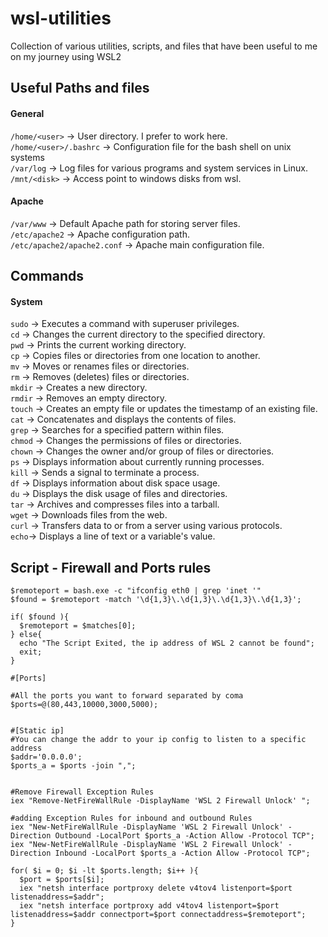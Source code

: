 # wsl-utilities
Collection of various utilities, scripts, and files that have been useful to me on my journey using WSL2

## Useful Paths and files

#### General
`/home/<user>` -> User directory. I prefer to work here. <br>
`/home/<user>/.bashrc`  ->  Configuration file for the bash shell on unix systems <br>
`/var/log` -> Log files for various programs and system services in Linux. <br>
`/mnt/<disk>` -> Access point to windows disks from wsl. <br>


#### Apache
`/var/www` -> Default Apache path for storing server files. <br>
`/etc/apache2` -> Apache configuration path. <br>
`/etc/apache2/apache2.conf` -> Apache main configuration file. <br>


## Commands

#### System
`sudo` -> Executes a command with superuser privileges. <br>
`cd` -> Changes the current directory to the specified directory.<br>
`pwd` -> Prints the current working directory.<br>
`cp` -> Copies files or directories from one location to another.<br>
`mv` -> Moves or renames files or directories.<br>
`rm` -> Removes (deletes) files or directories.<br>
`mkdir` -> Creates a new directory.<br>
`rmdir` -> Removes an empty directory.<br>
`touch` -> Creates an empty file or updates the timestamp of an existing file.<br>
`cat` -> Concatenates and displays the contents of files.<br>
`grep` -> Searches for a specified pattern within files.<br>
`chmod` -> Changes the permissions of files or directories.<br>
`chown` -> Changes the owner and/or group of files or directories.<br>
`ps` -> Displays information about currently running processes.<br>
`kill` -> Sends a signal to terminate a process.<br>
`df` -> Displays information about disk space usage.<br>
`du` -> Displays the disk usage of files and directories.<br>
`tar` -> Archives and compresses files into a tarball.<br>
`wget` -> Downloads files from the web.<br>
`curl` -> Transfers data to or from a server using various protocols.<br>
`echo`-> Displays a line of text or a variable's value.<br>


## Script - Firewall and Ports rules
```
$remoteport = bash.exe -c "ifconfig eth0 | grep 'inet '"
$found = $remoteport -match '\d{1,3}\.\d{1,3}\.\d{1,3}\.\d{1,3}';

if( $found ){
  $remoteport = $matches[0];
} else{
  echo "The Script Exited, the ip address of WSL 2 cannot be found";
  exit;
}

#[Ports]

#All the ports you want to forward separated by coma
$ports=@(80,443,10000,3000,5000);


#[Static ip]
#You can change the addr to your ip config to listen to a specific address
$addr='0.0.0.0';
$ports_a = $ports -join ",";


#Remove Firewall Exception Rules
iex "Remove-NetFireWallRule -DisplayName 'WSL 2 Firewall Unlock' ";

#adding Exception Rules for inbound and outbound Rules
iex "New-NetFireWallRule -DisplayName 'WSL 2 Firewall Unlock' -Direction Outbound -LocalPort $ports_a -Action Allow -Protocol TCP";
iex "New-NetFireWallRule -DisplayName 'WSL 2 Firewall Unlock' -Direction Inbound -LocalPort $ports_a -Action Allow -Protocol TCP";

for( $i = 0; $i -lt $ports.length; $i++ ){
  $port = $ports[$i];
  iex "netsh interface portproxy delete v4tov4 listenport=$port listenaddress=$addr";
  iex "netsh interface portproxy add v4tov4 listenport=$port listenaddress=$addr connectport=$port connectaddress=$remoteport";
}
```
